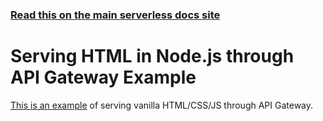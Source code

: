 <!--
title: Serving HTML in Node.js through API Gateway Example
menuText: Serving HTML in Node.js Example
layout: Doc
-->

<!-- DOCS-SITE-LINK:START automatically generated  -->
### [Read this on the main serverless docs site](https://www.serverless.com/framework/docs/providers/aws/examples/web-serving-html/node/)
<!-- DOCS-SITE-LINK:END -->

# Serving HTML in Node.js through API Gateway Example

[This is an example](https://github.com/serverless/serverless/tree/master/docs/providers/aws/examples/web-serving-html/node) of serving vanilla HTML/CSS/JS through API Gateway.
